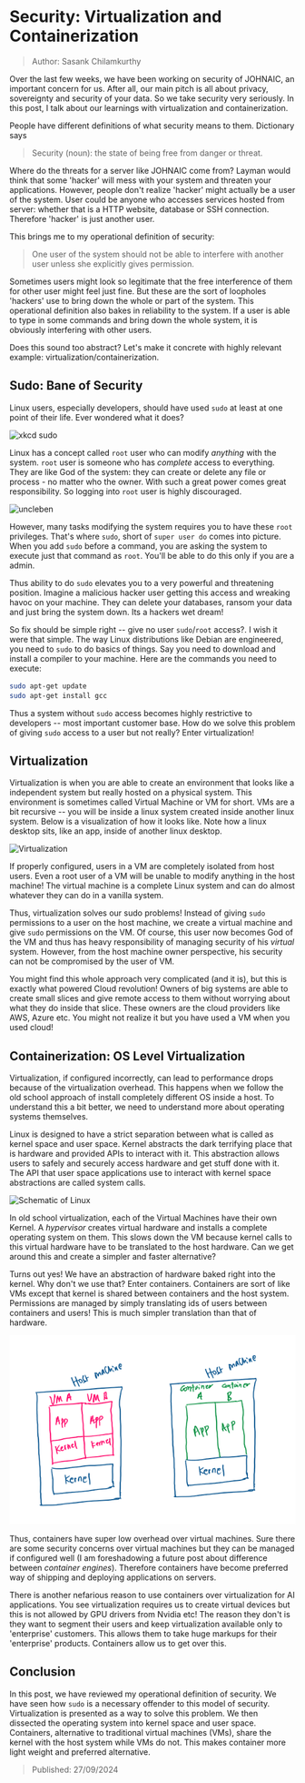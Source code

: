 # Security: Virtualization and Containerization

> Author: Sasank Chilamkurthy

Over the last few weeks, we have been working on security of JOHNAIC, an important concern for us. After all, our main pitch is all about privacy, sovereignty and security of your data. So we take security very seriously. In this post, I talk about our learnings with virtualization and containerization.

People have different definitions of what security means to them. Dictionary says 

> Security (noun): the state of being free from danger or threat.

Where do the threats for a server like JOHNAIC come from? Layman would think that some 'hacker' will mess with your system and threaten your applications. However, people don't realize 'hacker' might actually be a user of the system. User could be anyone who accesses services hosted from server: whether that is a HTTP website, database or SSH connection. Therefore 'hacker' is just another user.

This brings me to my operational definition of security: 

> One user of the system should not be able to interfere with another user unless she explicitly gives permission. 

Sometimes users might look so legitimate that the free interference of them for other user might feel just fine. But these are the sort of loopholes 'hackers' use to bring down the whole or part of the system. This operational definition also bakes in reliability to the system. If a user is able to type in some commands and bring down the whole system, it is obviously interfering with other users.

Does this sound too abstract? Let's make it concrete with highly relevant example: virtualization/containerization.

## Sudo: Bane of Security

Linux users, especially developers, should have used `sudo` at least at one point of their life. Ever wondered what it does? 

![xkcd sudo](https://imgs.xkcd.com/comics/sandwich.png)

Linux has a concept called `root` user who can modify *anything* with the system. `root` user is someone who has *complete* access to everything. They are like God of the system: they can create or delete any file or process - no matter who the owner. With such a great power comes great responsibility. So logging into `root` user is highly discouraged.

![uncleben](https://i.kym-cdn.com/entries/icons/facebook/000/017/572/uncleben.jpg)

However, many tasks modifying the system requires you to have these `root` privileges. That's where `sudo`, short of `super user do` comes into picture. When you add `sudo` before a command, you are asking the system to execute just that command as `root`. You'll be able to do this only if you are a admin.

Thus ability to do `sudo` elevates you to a very powerful and threatening position. Imagine a malicious hacker user getting this access and wreaking havoc on your machine. They can delete your databases, ransom your data and just bring the system down. Its a hackers wet dream!

So fix should be simple right -- give no user `sudo`/`root` access?. I wish it were that simple. The way Linux distributions like Debian are engineered, you need to `sudo` to do basics of things. Say you need to download and install a compiler to your machine. Here are the commands you need to execute:

```bash
sudo apt-get update
sudo apt-get install gcc
```

Thus a system without `sudo` access becomes highly restrictive to developers -- most important customer base. How do we solve this problem of giving `sudo` access to a user but not really? Enter virtualization!

## Virtualization

Virtualization is when you are able to create an environment that looks like a independent system but really hosted on a physical system. This environment is sometimes called Virtual Machine or VM for short. VMs are a bit recursive -- you will be inside a linux system created inside another linux system. Below is a visualization of how it looks like. Note how a linux desktop sits, like an app, inside of another linux desktop.

![Virtualization](https://upload.wikimedia.org/wikipedia/commons/f/f9/QEMU_6.2_screenshot.png)

If properly configured, users in a VM are completely isolated from host users. Even a root user of a VM will be unable to modify anything in the host machine! The virtual machine is a complete Linux system and can do almost whatever they can do in a vanilla system.

Thus, virtualization solves our sudo problems! Instead of giving `sudo` permissions to a user on the host machine, we create a virtual machine and give `sudo` permissions on the VM. Of course, this user now becomes God of the VM and thus has heavy responsibility of managing security of his *virtual* system. However, from the host machine owner perspective, his security can not be compromised by the user of VM.

You might find this whole approach very complicated (and it is), but this is exactly what powered Cloud revolution! Owners of big systems are able to create small slices and give remote access to them without worrying about what they do inside that slice. These owners are the cloud providers like AWS, Azure etc. You might not realize it but you have used a VM when you used cloud!

## Containerization: OS Level Virtualization

Virtualization, if configured incorrectly, can lead to performance drops because of the virtualization overhead. This happens when we follow the old school approach of install completely different OS inside a host. To understand this a bit better, we need to understand more about operating systems themselves.

Linux is designed to have a strict separation between what is called as kernel space and user space. Kernel abstracts the dark terrifying place that is hardware and provided APIs to interact with it. This abstraction allows users to safely and securely access hardware and get stuff done with it. The API that user space applications use to interact with kernel space abstractions are called system calls.

![Schematic of Linux](https://www.redhat.com/rhdc/managed-files/2015/07/user-space-vs-kernel-space-simple-user-space.png)

In old school virtualization, each of the Virtual Machines have their own Kernel. A *hypervisor* creates virtual hardware and installs a complete operating system on them. This slows down the VM because kernel calls to this virtual hardware have to be translated to the host hardware. Can we get around this and create a simpler and faster alternative?

Turns out yes! We have an abstraction of hardware baked right into the kernel. Why don't we use that? Enter containers. Containers are sort of like VMs except that kernel is shared between containers and the host system. Permissions are managed by simply translating ids of users between containers and users! This is much simpler translation than that of hardware.

![VMs vs Containers](/_static/blog/vm-vs-container.png)

Thus, containers have super low overhead over virtual machines. Sure there are some security concerns over virtual machines but they can be managed if configured well (I am foreshadowing a future post about difference between *container engines*). Therefore containers have become preferred way of shipping and deploying applications on servers.

There is another nefarious reason to use containers over virtualization for AI applications. You see virtualization requires us to create virtual devices but this is not allowed by GPU drivers from Nvidia etc! The reason they don't is they want to segment their users and keep virtualization available only to 'enterprise' customers. This allows them to take huge markups for their 'enterprise' products. Containers allow us to get over this.

## Conclusion

In this post, we have reviewed my operational definition of security. We have seen how `sudo` is a necessary offender to this model of security. Virtualization is presented as a way to solve this problem. We then dissected the operating system into kernel space and user space. Containers, alternative to traditional virtual machines (VMs), share the kernel with the host system while VMs do not. This makes container more light weight and preferred alternative.

> Published: 27/09/2024
